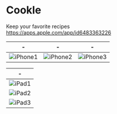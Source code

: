 # Cookle

Keep your favorite recipes  
https://apps.apple.com/app/id6483363226

|-|-|-|
|-|-|-|
|![iPhone1](https://github.com/user-attachments/assets/d1d874c5-b2d9-4342-873e-7efdfa88e865)|![iPhone2](https://github.com/user-attachments/assets/ae8f05e2-5fe6-4123-a049-f56799ccc759)|![iPhone3](https://github.com/user-attachments/assets/ace07047-2005-4dd3-8dce-f3d694832e83)|

|-|
|-|
|![iPad1](https://github.com/user-attachments/assets/9fd3da4b-3739-4ac5-b581-48adbbbb7143)|
|![iPad2](https://github.com/user-attachments/assets/1b5364d0-75a8-4f44-9fa4-0b529fdef5f5)|
|![iPad3](https://github.com/user-attachments/assets/e1e6aac3-8563-4560-be5d-ef473bf63e10)|
